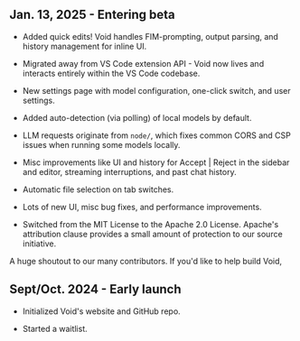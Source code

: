 




## Jan. 13, 2025 - Entering beta

- Added quick edits! Void handles FIM-prompting, output parsing, and history management for inline UI.

- Migrated away from VS Code extension API - Void now lives and interacts entirely within the VS Code codebase.

- New settings page with model configuration, one-click switch, and user settings.

- Added auto-detection (via polling) of local models by default.

- LLM requests originate from `node/`, which fixes common CORS and CSP issues when running some models locally.

- Misc improvements like UI and history for Accept | Reject in the sidebar and editor, streaming interruptions, and past chat history.

- Automatic file selection on tab switches.

- Lots of new UI, misc bug fixes, and performance improvements.

- Switched from the MIT License to the Apache 2.0 License. Apache's attribution clause provides a small amount of protection to our source initiative.

A huge shoutout to our many contributors. If you'd like to help build Void,

## Sept/Oct. 2024 - Early launch

- Initialized Void's website and GitHub repo.

- Started a waitlist.

